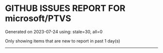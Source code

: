 
# GITHUB ISSUES REPORT FOR microsoft/PTVS


Generated on 2023-07-24 using: stale=30, all=0


Only showing items that are new to report in past 1 day(s)


---
